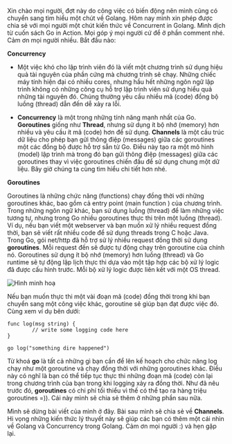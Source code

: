 Xin chào mọi người, đợt này do công việc có biến động nên mình cũng có chuyển sang tìm hiểu một chút về Golang. Hôm nay mình xin phép được chia sẻ với mọi người một chút kiến thức về Concurrent in Golang. Mình dịch từ cuốn sách Go in Action. Mọi góp ý mọi người cứ để ở phần comment nhé. Cảm ơn mọi người nhiều. Bắt đầu nào:

**Concurrency**

* Một việc khó cho lập trình viên đó là viết một chương trình sử dụng hiệu quả tài nguyên của phần cứng mà chương trình sẽ chạy. Những chiếc máy tính hiện đại có nhiều cores, nhưng hầu hết những ngôn ngữ lập trình không có những công cụ hỗ trợ lập trình viên sử dụng hiểu quả những tài nguyên đó. Chúng thường yêu cầu nhiều mã (code) đồng bộ luồng (thread) dẫn đến dễ xảy ra lỗi. 

*  **Concurrency** là một trong những tính năng mạnh nhất của Go. **Goroutines** giống như **Thread**, nhưng sử dụng ít bộ nhớ (memory) hơn nhiều và yêu cầu ít mã (code) hơn để sử dụng. **Channels** là một cấu trúc dữ liệu cho phép bạn gửi thông điệp (messages) giữa các goroutines một các đồng bộ được hỗ trợ sẵn từ Go. Điều này tạo ra một mô hình (model) lập trình mà trong đó bạn gửi thông điệp (messages) giữa các goroutines thay vì việc goroutines chiến đấu để sử dụng chung một dữ liệu. Bây giờ chúng ta cùng tìm hiểu chi tiết hơn nhé.

**Goroutines**

Goroutines là những chức năng (functions) chạy đồng thời với những goroutines khác, bao gồm cả entry point (main function ) của chương trình. Trong những ngôn ngữ khác, bạn sử dụng luồng (thread) để làm những việc tương tự, nhưng trong Go nhiều goroutines thực thi trên một luồng (thread). Ví dụ, nếu bạn viết một webserver và bạn muốn xử lý nhiều request đồng thời, bạn sẽ viết rất nhiều code để sử dụng threads trong C hoặc Java. Trong Go, gói net/http đã hỗ trợ sử lý nhiều request đồng thời sử dụng **goroutines**. Mỗi request đến sẽ được tự động chạy trên goroutine của chính nó. Goroutines sử dụng ít bộ nhớ (memory) hơn luồng (thread) và Go runtime sẽ tự động lập lịch thực thi dựa vào một tập hợp các bộ xử lý logic đã được cấu hình trước. Mỗi bộ xử lý logic được liên kết với một OS thread. 

![Hình minh hoạ](https://images.viblo.asia/d68bf163-2acb-4a20-9e35-9c3a41f9559a.png)

Nếu bạn muốn thực thi một vài đoạn mã (code) đồng thời trong khi bạn chuyển sang một công việc khác, goroutine sẽ giúp bạn đạt được việc đó. Cùng xem ví dụ bên dưới: 
```golang
func log(msg string) {
        // write some logging code here
}

go log("something dire happened")
```

Từ khoá **go** là tất cả những gì bạn cần để lên kế hoạch cho chức năng log chạy như một goroutine và chạy đồng thời với những goroutines khác. Điều này có nghĩ là bạn có thể tiếp tục thực thi những đoạn mã (code) còn lại trong chương trình của bạn trong khi logging xảy ra đồng thời. Như đã nêu trước đó, **goroutines** có chi phí tối thiểu vì thế có thể tạo ra hàng triệu goroutines =)). Cái này mình sẽ chia sẻ thêm ở những phần sau nữa.

Mình sẽ dừng bài viết của mình ở đây. Bài sau mình sẽ chia sẻ về **Channels**. Hi vọng những kiến thức lý thuyết này sẽ giúp các bạn có thêm một cái nhìn về Golang và Concurrency trong Golang. Cảm ơn mọi người :) và hẹn gặp lại.